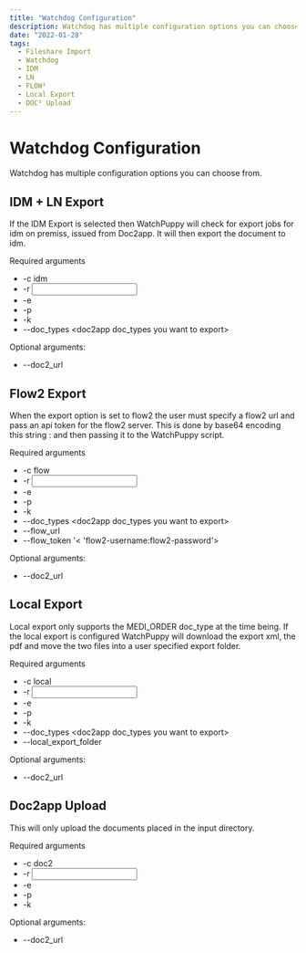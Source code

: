 ```yaml
---
title: "Watchdog Configuration"
description: Watchdog has multiple configuration options you can choose from. You will find the required arguments for Export to Infor IDM + LN, to FLOW² + DOC² as well as the local export on this page.
date: "2022-01-28"
tags:
  - Fileshare Import
  - Watchdog
  - IDM
  - LN
  - FLOW²
  - Local Export
  - DOC² Upload
---
```


# Watchdog Configuration

Watchdog has multiple configuration options you can choose from.

## IDM + LN Export

If the IDM Export is selected then WatchPuppy will check for export jobs for idm on premiss, issued from Doc2app. It will then export the document to idm.

Required arguments

- \-c idm
- \-r <input directory>
- \-e <directory for failed docs>
- \-p <directory for processed docs>
- \-k <doc2app api key>
- \--doc\_types <doc2app doc\_types you want to export>

Optional arguments:

- \--doc2\_url <doc2api url>

## Flow2 Export

When the export option is set to flow2 the user must specify a flow2 url and pass an api token for the flow2 server. This is done by base64 encoding this string <flow2-username>:<flow2-password> and then passing it to the WatchPuppy script.

Required arguments

- \-c flow
- \-r <input directory>
- \-e <directory for failed docs>
- \-p <directory for processed docs>
- \-k <doc2app api key>
- \--doc\_types <doc2app doc\_types you want to export>
- \--flow\_url <your flow2 server url>
- \--flow\_token <base64 encode this string within >'< 'flow2-username:flow2-password'>

Optional arguments:

- \--doc2\_url <doc2api url>

## Local Export

Local export only supports the MEDI\_ORDER doc\_type at the time being. If the local export is configured WatchPuppy will download the export xml, the pdf and move the two files into a user specified export folder.

Required arguments

- \-c local
- \-r <input directory>
- \-e <directory for failed docs>
- \-p <directory for processed docs>
- \-k <doc2app api key>
- \--doc\_types <doc2app doc\_types you want to export>
- \--local\_export\_folder <folder for exported docs>

Optional arguments:

- \--doc2\_url <doc2api url>

## Doc2app Upload

This will only upload the documents placed in the input directory.

Required arguments

- \-c doc2
- \-r <input directory>
- \-e <directory for failed docs>
- \-p <directory for processed docs>
- \-k <doc2app api key>

Optional arguments:

- \--doc2\_url <doc2api url>
